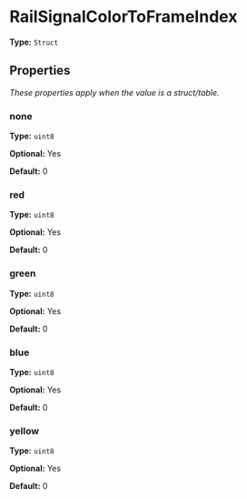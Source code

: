 # RailSignalColorToFrameIndex

**Type:** `Struct`

## Properties

*These properties apply when the value is a struct/table.*

### none

**Type:** `uint8`

**Optional:** Yes

**Default:** 0

### red

**Type:** `uint8`

**Optional:** Yes

**Default:** 0

### green

**Type:** `uint8`

**Optional:** Yes

**Default:** 0

### blue

**Type:** `uint8`

**Optional:** Yes

**Default:** 0

### yellow

**Type:** `uint8`

**Optional:** Yes

**Default:** 0

